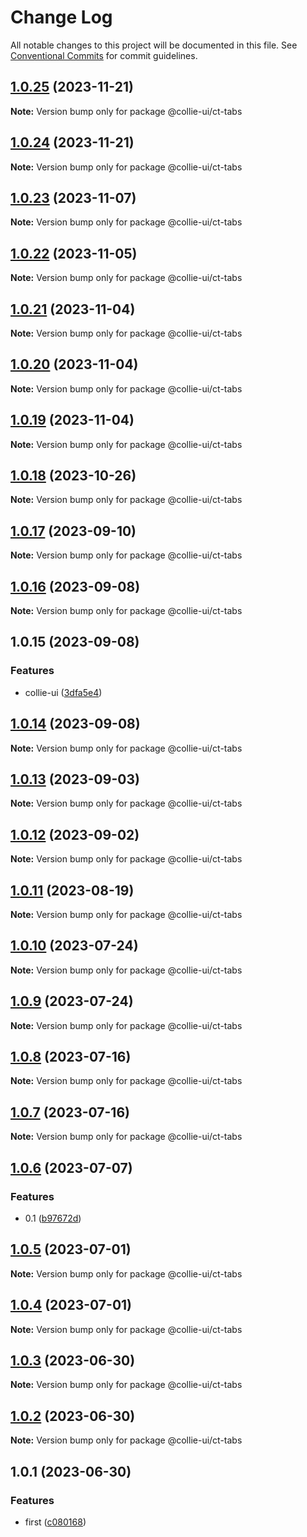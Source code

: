 # Change Log

All notable changes to this project will be documented in this file. See [Conventional Commits](https://conventionalcommits.org) for commit guidelines.

## [1.0.25](https://github.com/border-collie-js/border-collie-ui/compare/@collie-ui/ct-tabs@1.0.24...@collie-ui/ct-tabs@1.0.25) (2023-11-21)

**Note:** Version bump only for package @collie-ui/ct-tabs

## [1.0.24](https://github.com/border-collie-js/border-collie-ui/compare/@collie-ui/ct-tabs@1.0.23...@collie-ui/ct-tabs@1.0.24) (2023-11-21)

**Note:** Version bump only for package @collie-ui/ct-tabs

## [1.0.23](https://github.com/border-collie-js/border-collie-ui/compare/@collie-ui/ct-tabs@1.0.22...@collie-ui/ct-tabs@1.0.23) (2023-11-07)

**Note:** Version bump only for package @collie-ui/ct-tabs

## [1.0.22](https://github.com/border-collie-js/border-collie-ui/compare/@collie-ui/ct-tabs@1.0.21...@collie-ui/ct-tabs@1.0.22) (2023-11-05)

**Note:** Version bump only for package @collie-ui/ct-tabs

## [1.0.21](https://github.com/border-collie-js/border-collie-ui/compare/@collie-ui/ct-tabs@1.0.20...@collie-ui/ct-tabs@1.0.21) (2023-11-04)

**Note:** Version bump only for package @collie-ui/ct-tabs

## [1.0.20](https://github.com/border-collie-js/border-collie-ui/compare/@collie-ui/ct-tabs@1.0.19...@collie-ui/ct-tabs@1.0.20) (2023-11-04)

**Note:** Version bump only for package @collie-ui/ct-tabs

## [1.0.19](https://github.com/border-collie-js/border-collie-ui/compare/@collie-ui/ct-tabs@1.0.18...@collie-ui/ct-tabs@1.0.19) (2023-11-04)

**Note:** Version bump only for package @collie-ui/ct-tabs

## [1.0.18](https://github.com/border-collie-js/border-collie-ui/compare/@collie-ui/ct-tabs@1.0.17...@collie-ui/ct-tabs@1.0.18) (2023-10-26)

**Note:** Version bump only for package @collie-ui/ct-tabs

## [1.0.17](https://github.com/border-collie-js/border-collie-ui/compare/@collie-ui/ct-tabs@1.0.16...@collie-ui/ct-tabs@1.0.17) (2023-09-10)

**Note:** Version bump only for package @collie-ui/ct-tabs

## [1.0.16](https://github.com/border-collie-js/border-collie-ui/compare/@collie-ui/ct-tabs@1.0.15...@collie-ui/ct-tabs@1.0.16) (2023-09-08)

**Note:** Version bump only for package @collie-ui/ct-tabs

## 1.0.15 (2023-09-08)

### Features

- collie-ui ([3dfa5e4](https://github.com/border-collie-js/border-collie-ui/commit/3dfa5e4eadca863919e9ffbb3dfb9ab726977c7e))

## [1.0.14](https://github.com/border-collie-js/border-collie-ui/compare/@collie-ui/ct-tabs@1.0.13...@collie-ui/ct-tabs@1.0.14) (2023-09-08)

**Note:** Version bump only for package @collie-ui/ct-tabs

## [1.0.13](https://github.com/border-collie-js/border-collie-ui/compare/@collie-ui/ct-tabs@1.0.12...@collie-ui/ct-tabs@1.0.13) (2023-09-03)

**Note:** Version bump only for package @collie-ui/ct-tabs

## [1.0.12](https://github.com/border-collie-js/border-collie-ui/compare/@collie-ui/ct-tabs@1.0.11...@collie-ui/ct-tabs@1.0.12) (2023-09-02)

**Note:** Version bump only for package @collie-ui/ct-tabs

## [1.0.11](https://github.com/border-collie-js/border-collie-ui/compare/@collie-ui/ct-tabs@1.0.10...@collie-ui/ct-tabs@1.0.11) (2023-08-19)

**Note:** Version bump only for package @collie-ui/ct-tabs

## [1.0.10](https://github.com/border-collie-js/border-collie-ui/compare/@collie-ui/ct-tabs@1.0.9...@collie-ui/ct-tabs@1.0.10) (2023-07-24)

**Note:** Version bump only for package @collie-ui/ct-tabs

## [1.0.9](https://github.com/border-collie-js/border-collie-ui/compare/@collie-ui/ct-tabs@1.0.8...@collie-ui/ct-tabs@1.0.9) (2023-07-24)

**Note:** Version bump only for package @collie-ui/ct-tabs

## [1.0.8](https://github.com/border-collie-js/border-collie-ui/compare/@collie-ui/ct-tabs@1.0.7...@collie-ui/ct-tabs@1.0.8) (2023-07-16)

**Note:** Version bump only for package @collie-ui/ct-tabs

## [1.0.7](https://github.com/border-collie-js/border-collie-ui/compare/@collie-ui/ct-tabs@1.0.6...@collie-ui/ct-tabs@1.0.7) (2023-07-16)

**Note:** Version bump only for package @collie-ui/ct-tabs

## [1.0.6](https://github.com/border-collie-js/border-collie-ui/compare/@collie-ui/ct-tabs@1.0.5...@collie-ui/ct-tabs@1.0.6) (2023-07-07)

### Features

- 0.1 ([b97672d](https://github.com/border-collie-js/border-collie-ui/commit/b97672d7355db24fc8564651cbabeaa4114f3f04))

## [1.0.5](https://github.com/border-collie-js/border-collie-ui/compare/@collie-ui/ct-tabs@1.0.4...@collie-ui/ct-tabs@1.0.5) (2023-07-01)

**Note:** Version bump only for package @collie-ui/ct-tabs

## [1.0.4](https://github.com/border-collie-js/border-collie-ui/compare/@collie-ui/ct-tabs@1.0.3...@collie-ui/ct-tabs@1.0.4) (2023-07-01)

**Note:** Version bump only for package @collie-ui/ct-tabs

## [1.0.3](https://github.com/border-collie-js/border-collie-ui/compare/@collie-ui/ct-tabs@1.0.1...@collie-ui/ct-tabs@1.0.3) (2023-06-30)

**Note:** Version bump only for package @collie-ui/ct-tabs

## [1.0.2](https://github.com/border-collie-js/border-collie-ui/compare/@collie-ui/ct-tabs@1.0.1...@collie-ui/ct-tabs@1.0.2) (2023-06-30)

**Note:** Version bump only for package @collie-ui/ct-tabs

## 1.0.1 (2023-06-30)

### Features

- first ([c080168](https://github.com/border-collie-js/border-collie-ui/commit/c08016812d92193e95c9600e6121a9e57c6a9165))

